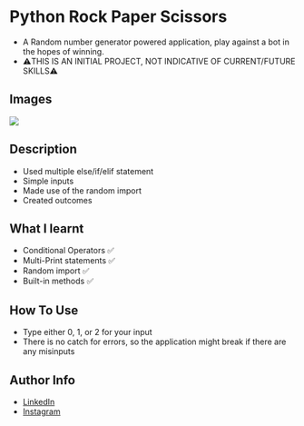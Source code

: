 # Python Rock Paper Scissors 

- A Random number generator powered application, play against a bot in the hopes of winning. 
- ⚠️THIS IS AN INITIAL PROJECT, NOT INDICATIVE OF CURRENT/FUTURE SKILLS⚠️
## Images

<img src = "https://cdn.discordapp.com/attachments/229247596571525120/973261171740266516/unknown.png" />

## Description

- Used multiple else/if/elif statement
- Simple inputs
- Made use of the random import
- Created outcomes
## What I learnt

- Conditional Operators ✅
- Multi-Print statements ✅
- Random import ✅
- Built-in methods ✅
## How To Use

- Type either 0, 1, or 2 for your input
- There is no catch for errors, so the application might break if there are any misinputs
## Author Info

- [LinkedIn](https://www.linkedin.com/in/dhruv50ae/)
- [Instagram](https://www.instagram.com/frostascode/)
